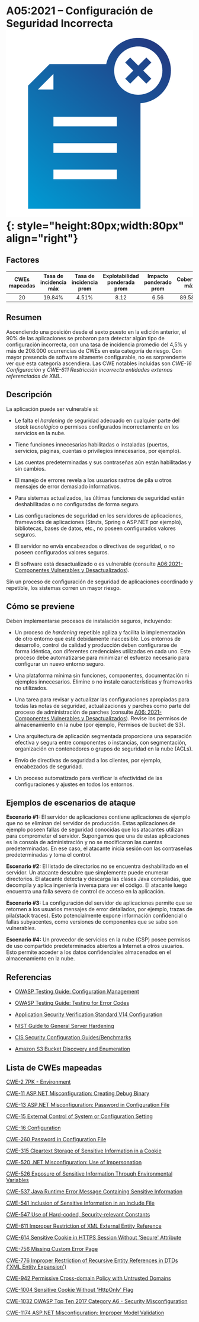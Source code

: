 # A05:2021 – Configuración de Seguridad Incorrecta    ![icon](OWASP%20Top%2010/Top10/2021/docs/assets/TOP_10_Icons_Final_Security_Misconfiguration.png){: style="height:80px;width:80px" align="right"}

## Factores

| CWEs mapeadas | Tasa de incidencia máx | Tasa de incidencia prom | Explotabilidad ponderada prom| Impacto ponderado prom | Cobertura máx | Cobertura prom | Incidencias totales | Total CVEs |
|:-------------:|:--------------------:|:--------------------:|:--------------:|:--------------:|:----------------------:|:---------------------:|:-------------------:|:------------:|
| 20          | 19.84%             | 4.51%              | 8.12                 | 6.56                | 89.58%       | 44.84%       | 208,387           | 789        |

## Resumen

Ascendiendo una posición desde el sexto puesto en la edición anterior, el 90% de las aplicaciones se probaron para detectar algún tipo de configuración incorrecta, con una tasa de incidencia promedio del 4,5% y más de 208.000 ocurrencias de CWEs en esta categoría de riesgo. Con mayor presencia de software altamente configurable, no es sorprendente ver que esta categoría ascendiera. Las CWE notables incluidas son *CWE-16 Configuración* y *CWE-611 Restricción incorrecta entidades externas referenciadas de XML*.

## Descripción 

La aplicación puede ser vulnerable si:

-   Le falta el *hardening* de seguridad adecuado en cualquier parte del *stack tecnológico* o permisos configurados incorrectamente en los servicios en la nube.

-   Tiene funciones innecesarias habilitadas o instaladas (puertos, servicios, páginas, cuentas o privilegios innecesarios, por ejemplo).

-   Las cuentas predeterminadas y sus contraseñas aún están habilitadas y sin cambios.

-   El manejo de errores revela a los usuarios rastros de pila u otros mensajes de error demasiado informativos.

-   Para sistemas actualizados, las últimas funciones de seguridad están deshabilitadas o no configuradas de forma segura.

-   Las configuraciones de seguridad en los servidores de aplicaciones, frameworks de aplicaciones (Struts, Spring o ASP.NET por ejemplo), bibliotecas, bases de datos, etc., no poseen configurados valores seguros.

-   El servidor no envía encabezados o directivas de seguridad, o no poseen configurados valores seguros.

-   El software está desactualizado o es vulnerable (consulte [A06:2021-Componentes Vulnerables y Desactualizados](A06_2021-Vulnerable_and_Outdated_Components.es.md)).

Sin un proceso de configuración de seguridad de aplicaciones coordinado y repetible, los sistemas corren un mayor riesgo.

## Cómo se previene

Deben implementarse procesos de instalación seguros, incluyendo:

-   Un proceso de *hardening* repetible agiliza y facilita la implementación de otro entorno que esté debidamente inaccesible. Los entornos de desarrollo, control de calidad y producción deben configurarse de forma idéntica, con diferentes credenciales utilizadas en cada uno.
    Este proceso debe automatizarse para minimizar el esfuerzo necesario para configurar un nuevo entorno seguro.

-   Una plataforma mínima sin funciones, componentes, documentación ni ejemplos innecesarios. Elimine o no instale características y frameworks no utilizados.

-   Una tarea para revisar y actualizar las configuraciones apropiadas para todas las notas de seguridad, actualizaciones y parches como parte del proceso de administración de parches (consulte [A06: 2021-Componentes Vulnerables y Desactualizados](A06_2021-Vulnerable_and_Outdated_Components.es.md)). Revise los permisos de almacenamiento en la nube (por ejemplo, Permisos de bucket de S3).

-   Una arquitectura de aplicación segmentada proporciona una separación efectiva y segura entre componentes o instancias, con segmentación, organización en contenedores o grupos de seguridad en la nube (ACLs).

-   Envío de directivas de seguridad a los clientes, por ejemplo, encabezados de seguridad.

-   Un proceso automatizado para verificar la efectividad de las configuraciones y ajustes en todos los entornos.

## Ejemplos de escenarios de ataque

**Escenario #1:** El servidor de aplicaciones contiene aplicaciones de ejemplo que no se eliminan del servidor de producción. Estas aplicaciones de ejemplo poseen fallas de seguridad conocidas que los atacantes utilizan para comprometer el servidor. Supongamos que una de estas aplicaciones es la consola de administración y no se modificaron las cuentas predeterminadas. En ese caso, el atacante inicia sesión con las contraseñas predeterminadas y toma el control.

**Escenario #2:** El listado de directorios no se encuentra deshabilitado en el servidor. Un atacante descubre que simplemente puede enumerar directorios. El atacante detecta y descarga las clases Java compiladas, que decompila y aplica ingeniería inversa para ver el código. El atacante luego encuentra una falla severa de control de acceso en la aplicación.

**Escenario #3:** La configuración del servidor de aplicaciones permite que se retornen a los usuarios mensajes de error detallados, por ejemplo, trazas de pila(stack traces). Esto potencialmente expone información confidencial o fallas subyacentes, como versiones de componentes que se sabe son vulnerables.

**Escenario #4:** Un proveedor de servicios en la nube (CSP) posee permisos de uso compartido predeterminados abiertos a Internet a otros usuarios. Esto permite acceder a los datos confidenciales almacenados en el almacenamiento en la nube.

## Referencias

-   [OWASP Testing Guide: Configuration
    Management](https://owasp.org/www-project-web-security-testing-guide/latest/4-Web_Application_Security_Testing/02-Configuration_and_Deployment_Management_Testing/README)

-   [OWASP Testing Guide: Testing for Error Codes](https://owasp.org/www-project-web-security-testing-guide/stable/4-Web_Application_Security_Testing/08-Testing_for_Error_Handling/01-Testing_For_Improper_Error_Handling)

-   [Application Security Verification Standard V14 Configuration](https://github.com/OWASP/ASVS/blob/master/4.0/en/0x22-V14-Config.md)

-   [NIST Guide to General Server
    Hardening](https://csrc.nist.gov/publications/detail/sp/800-123/final)

-   [CIS Security Configuration
    Guides/Benchmarks](https://www.cisecurity.org/cis-benchmarks/)

-   [Amazon S3 Bucket Discovery and
    Enumeration](https://blog.websecurify.com/2017/10/aws-s3-bucket-discovery.html)

## Lista de CWEs mapeadas

[CWE-2 7PK - Environment](https://cwe.mitre.org/data/definitions/2.html)

[CWE-11 ASP.NET Misconfiguration: Creating Debug Binary](https://cwe.mitre.org/data/definitions/11.html)

[CWE-13 ASP.NET Misconfiguration: Password in Configuration File](https://cwe.mitre.org/data/definitions/13.html)

[CWE-15 External Control of System or Configuration Setting](https://cwe.mitre.org/data/definitions/15.html)

[CWE-16 Configuration](https://cwe.mitre.org/data/definitions/16.html)

[CWE-260 Password in Configuration File](https://cwe.mitre.org/data/definitions/260.html)

[CWE-315 Cleartext Storage of Sensitive Information in a Cookie](https://cwe.mitre.org/data/definitions/315.html)

[CWE-520 .NET Misconfiguration: Use of Impersonation](https://cwe.mitre.org/data/definitions/520.html)

[CWE-526 Exposure of Sensitive Information Through Environmental Variables](https://cwe.mitre.org/data/definitions/526.html)

[CWE-537 Java Runtime Error Message Containing Sensitive Information](https://cwe.mitre.org/data/definitions/537.html)

[CWE-541 Inclusion of Sensitive Information in an Include File](https://cwe.mitre.org/data/definitions/541.html)

[CWE-547 Use of Hard-coded, Security-relevant Constants](https://cwe.mitre.org/data/definitions/547.html)

[CWE-611 Improper Restriction of XML External Entity Reference](https://cwe.mitre.org/data/definitions/611.html)

[CWE-614 Sensitive Cookie in HTTPS Session Without 'Secure' Attribute](https://cwe.mitre.org/data/definitions/614.html)

[CWE-756 Missing Custom Error Page](https://cwe.mitre.org/data/definitions/756.html)

[CWE-776 Improper Restriction of Recursive Entity References in DTDs ('XML Entity Expansion')](https://cwe.mitre.org/data/definitions/776.html)

[CWE-942 Permissive Cross-domain Policy with Untrusted Domains](https://cwe.mitre.org/data/definitions/942.html)

[CWE-1004 Sensitive Cookie Without 'HttpOnly' Flag](https://cwe.mitre.org/data/definitions/1004.html)

[CWE-1032 OWASP Top Ten 2017 Category A6 - Security Misconfiguration](https://cwe.mitre.org/data/definitions/1032.html)

[CWE-1174 ASP.NET Misconfiguration: Improper Model Validation](https://cwe.mitre.org/data/definitions/1174.html)
